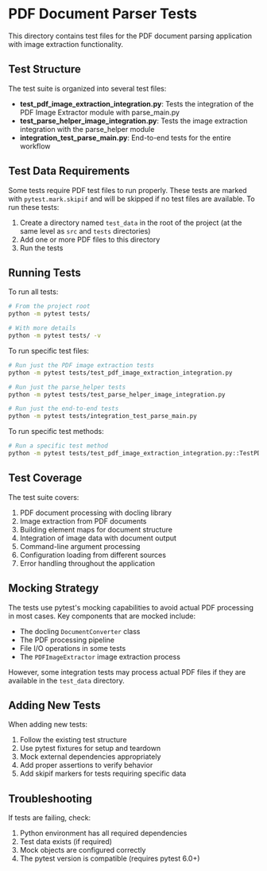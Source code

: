 # PDF Document Parser Tests

This directory contains test files for the PDF document parsing application with image extraction functionality.

## Test Structure

The test suite is organized into several test files:

- **test_pdf_image_extraction_integration.py**: Tests the integration of the PDF Image Extractor module with parse_main.py
- **test_parse_helper_image_integration.py**: Tests the image extraction integration with the parse_helper module
- **integration_test_parse_main.py**: End-to-end tests for the entire workflow

## Test Data Requirements

Some tests require PDF test files to run properly. These tests are marked with `pytest.mark.skipif` and will be skipped if no test files are available. To run these tests:

1. Create a directory named `test_data` in the root of the project (at the same level as `src` and `tests` directories)
2. Add one or more PDF files to this directory
3. Run the tests

## Running Tests

To run all tests:

```bash
# From the project root
python -m pytest tests/

# With more details
python -m pytest tests/ -v
```

To run specific test files:

```bash
# Run just the PDF image extraction tests
python -m pytest tests/test_pdf_image_extraction_integration.py

# Run just the parse_helper tests
python -m pytest tests/test_parse_helper_image_integration.py

# Run just the end-to-end tests
python -m pytest tests/integration_test_parse_main.py
```

To run specific test methods:

```bash
# Run a specific test method
python -m pytest tests/test_pdf_image_extraction_integration.py::TestPDFImageExtractionIntegration::test_extract_images_from_processed_document
```

## Test Coverage

The test suite covers:

1. PDF document processing with docling library
2. Image extraction from PDF documents
3. Building element maps for document structure
4. Integration of image data with document output
5. Command-line argument processing
6. Configuration loading from different sources
7. Error handling throughout the application

## Mocking Strategy

The tests use pytest's mocking capabilities to avoid actual PDF processing in most cases. Key components that are mocked include:

- The docling `DocumentConverter` class
- The PDF processing pipeline
- File I/O operations in some tests
- The `PDFImageExtractor` image extraction process

However, some integration tests may process actual PDF files if they are available in the `test_data` directory.

## Adding New Tests

When adding new tests:

1. Follow the existing test structure
2. Use pytest fixtures for setup and teardown
3. Mock external dependencies appropriately
4. Add proper assertions to verify behavior
5. Add skipif markers for tests requiring specific data

## Troubleshooting

If tests are failing, check:

1. Python environment has all required dependencies
2. Test data exists (if required)
3. Mock objects are configured correctly
4. The pytest version is compatible (requires pytest 6.0+) 